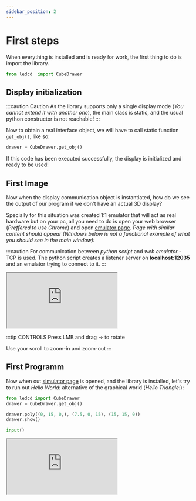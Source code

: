 ```yaml
---
sidebar_position: 2
---
```


# First steps

When everything is installed and is ready for work, the first thing to do is import the library.

```python
from ledcd  import CubeDrawer
```

## Display initialization

:::caution Caution
As the library supports only a single display mode (_You cannot extend it with another one_), the main class is static, and the usual python constructor is not reachable!
:::

Now to obtain a real interface object, we will have to call static function `get_obj()`, like so:

```python
drawer = CubeDrawer.get_obj()
```

If this code has been executed successfully, the display is initialized and ready to be used!

## First Image

Now when the display communication object is instantiated, how do we see the output of our program if we don't have an actual 3D display?

Specially for this situation was created 1:1 emulator that will act as real hardware but on your pc, all you need to do is open your web browser (_Preffered to use Chrome_) and open [emulator page](https://sim.cube.qwe.me/). _Page with similar content should appear (Windows below is not a functional example of what you should see in the main window):_

:::caution
For communication between _python script_ and _web emulator_ - TCP is used. The python script creates a listener server on **localhost:12035** and an emulator trying to connect to it.
:::

<iframe src="https://sim.cube.qwe.me/examples/clean/index.html">
  <p>Your browser does not support iframes.</p>
</iframe>

:::tip CONTROLS
Press LMB and drag -> to rotate

Use your scroll to zoom-in and zoom-out
:::

## First Programm

Now when out [simulator page](https://sim.cube.qwe.me/) is opened, and the library is installed, let's try to run out _Hello World!_ alternative of the graphical world (_Hello Triangle!_):

```python
from ledcd import CubeDrawer
drawer = CubeDrawer.get_obj()

drawer.poly((0, 15, 0,), (7.5, 0, 15), (15, 15, 0))
drawer.show()

input()
```

<iframe src="https://sim.cube.qwe.me/examples/first/index.html">
  <p>Your browser does not support iframes.</p>
</iframe>
